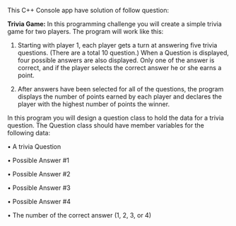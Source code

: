 This C++ Console app have solution of follow question:

<b>Trivia Game:</b>  In this programming challenge you will create a simple trivia game for two players. The program will work like this:

1.	Starting with player 1, each player gets a turn at answering five trivia questions. (There are a total 10 question.) When a Question is displayed, four possible answers are also displayed. Only one of the answer is correct, and if the player selects the correct answer he or she earns a point.


2.	After answers have been selected for all of the questions, the program displays the number of points earned by each player and declares the player with the highest number of points the winner.


In this program you will design a question class to hold the data for a trivia question. The Question class should have member variables for the following data:

  •	A trivia Question
  
  •	Possible Answer #1

  •	Possible Answer #2
  
  •	Possible Answer #3
  
  •	Possible Answer #4
  
  •	The number of the correct answer (1, 2, 3, or 4)


